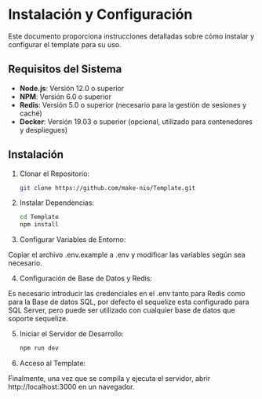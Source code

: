 # Instalación y Configuración

Este documento proporciona instrucciones detalladas sobre cómo instalar y configurar el template para su uso.

## Requisitos del Sistema

- **Node.js**: Versión 12.0 o superior
- **NPM**: Versión 6.0 o superior
- **Redis**: Versión 5.0 o superior (necesario para la gestión de sesiones y caché)
- **Docker**: Versión 19.03 o superior (opcional, utilizado para contenedores y despliegues)

## Instalación

1. Clonar el Repositorio:
   ```bash
   git clone https://github.com/make-nio/Template.git
   ```

2. Instalar Dependencias:   
    ```bash
    cd Template
    npm install
    ```

3. Configurar Variables de Entorno:

Copiar el archivo .env.example a .env y modificar las variables según sea necesario.

4. Configuración de Base de Datos y Redis:

Es necesario introducir las credenciales en el .env tanto para Redis como para la Base de datos SQL, por defecto el sequelize esta configurado para SQL Server, pero puede ser utilizado con cualquier base de datos que soporte sequelize.

5. Iniciar el Servidor de Desarrollo:

    ```bash
    npm run dev
    ```
6. Acceso al Template:

Finalmente, una vez que se compila y ejecuta el servidor, abrir http://localhost:3000 en un navegador.


